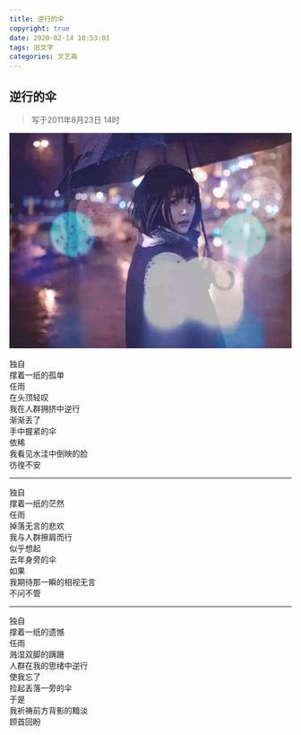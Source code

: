 ```yaml
---
title: 逆行的伞
copyright: true
date: 2020-02-14 10:53:01
tags: 旧文字
categories: 文艺斋
---
```


## 逆行的伞

> 写于2011年8月23日 14时

![逆行的伞](../images/post/逆行的伞.jpeg)

独自  
撑着一纸的孤单  
任雨  
在头顶轻叹  
我在人群拥挤中逆行  
渐渐丢了  
手中握紧的伞  
依稀  
我看见水洼中倒映的脸  
彷徨不安  

----

独自  
撑着一纸的茫然  
任雨  
掉落无言的悲欢  
我与人群擦肩而行  
似乎想起  
去年身旁的伞  
如果  
我期待那一瞬的相视无言  
不问不管  

----

独自  
撑着一纸的遗憾  
任雨  
溅湿双脚的蹒跚  
人群在我的思绪中逆行  
使我忘了  
捡起丢落一旁的伞  
于是  
我祈祷前方背影的黯淡  
顾首回盼  
